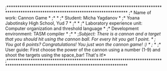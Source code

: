 ;*******************************************************************************************************************************
;* Name of work: Cannon Game                                                                                                   *
;*                                                                                                                             *
;* Student: Micha Yagdanov                                                                                                     *
;* Yoana Jabotinsky High School,    Yud 7                                                                                      *
;*                                                                                                                             *
;* Laboratory experience unit: Computer organization and threshold language                                                    *
;* Development environment: TASM compiler                                                                                      *
;*                                                                                                                             *
;*Subject: There is a cannon and a target that you should hit using the cannon ball. For every hit you get 1 point.            *
;          You got 6 points? Congratulations! You just won the cannon game! :)                                                 *
;*                                                                                                                             *
;* User guide:  First choose the power of the cannon using a number (1-9) and shoot the targets using the space_bar! That's it!*
;*******************************************************************************************************************************
